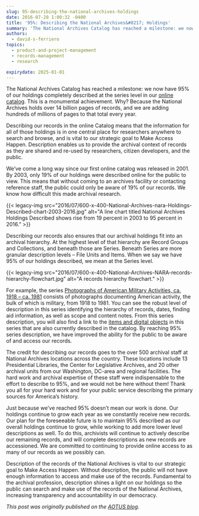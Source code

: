 ```yaml
---
slug: 95-describing-the-national-archives-holdings
date: 2016-07-20 1:00:32 -0400
title: '95%: Describing the National Archives&#8217; Holdings'
summary: 'The National Archives Catalog has reached a milestone: we now have 95% of our holdings completely described at the series level in our online catalog. This is a monumental achievement. Why? Because the National Archives holds over 14 billion pages of records, and we are adding hundreds of millions of pages to that total every'
authors:
  - david-s-ferriero
topics:
  - product-and-project-management
  - records-management
  - research

expirydate: 2025-01-01
---
```


The National Archives Catalog has reached a milestone: we now have 95% of our holdings completely described at the series level in our <a href="https://catalog.archives.gov/" target="_blank">online catalog</a>. This is a monumental achievement. Why? Because the National Archives holds over 14 billion pages of records, and we are adding hundreds of millions of pages to that total every year.

Describing our records in the online Catalog means that the information for all of those holdings is in one central place for researchers anywhere to search and browse, and is vital to our strategic goal to Make Access Happen. Description enables us to provide the archival context of records as they are shared and re-used by researchers, citizen developers, and the public.

We&#8217;ve come a long way since our first online catalog was released in 2001. By 2003, only 19% of our holdings were described online for the public to view. This means that without coming to an archives facility or contacting reference staff, the public could only be aware of 19% of our records. We know how difficult this made archival research.

{{< legacy-img src="2016/07/600-x-400-National-Archives-nara-Holdings-Described-chart-2003-2016.jpg" alt="A line chart titled National Archives Holdings Described shows rise from 19 percent in 2003 to 95 percent in 2016." >}}

Describing our records also ensures that our archival holdings fit into an archival hierarchy. At the highest level of that hierarchy are Record Groups and Collections, and beneath those are Series. Beneath Series are more granular description levels – File Units and Items. When we say we have 95% of our holdings described, we mean at the Series level.

{{< legacy-img src="2016/07/600-x-400-National-Archives-NARA-records-hierarchy-flowchart.jpg" alt="A records hierarchy flowchart." >}}

For example, the series <a href="https://catalog.archives.gov/id/530707" target="_blank">Photographs of American Military Activities, ca. 1918 – ca. 1981</a> consists of photographs documenting American activity, the bulk of which is military, from 1918 to 1981. You can see the robust level of description in this series identifying the hierarchy of records, dates, finding aid information, as well as scope and content notes. From this series description, you will also find a link to the <a href="https://catalog.archives.gov/search?q=*:*&f.parentNaId=530707&f.level=item&sort=naIdSort%20asc" target="_blank">items and digital objects</a> in this series that are also currently described in the catalog. By reaching 95% series description, we have improved the ability for the public to be aware of and access our records.

The credit for describing our records goes to the over 500 archival staff at National Archives locations across the country. These locations include 13 Presidential Libraries, the Center for Legislative Archives, and 20 other archival units from our Washington, DC-area and regional facilities. The hard work and archival expertise of these staff were indispensable to the effort to describe to 95%, and we would not be here without them! Thank you all for your hard work and for your public service describing the primary sources for America’s history.

Just because we’ve reached 95% doesn’t mean our work is done. Our holdings continue to grow each year as we constantly receive new records. Our plan for the foreseeable future is to maintain 95% described as our overall holdings continue to grow, while working to add more lower level descriptions as well. To do this, archivists will continue to actively describe our remaining records, and will complete descriptions as new records are accessioned. We are committed to continuing to provide online access to as many of our records as we possibly can.

Description of the records of the National Archives is vital to our strategic goal to Make Access Happen. Without description, the public will not have enough information to access and make use of the records. Fundamental to the archival profession, description shines a light on our holdings so the public can search and make use of the records of the National Archives, increasing transparency and accountability in our democracy.

_This post was originally published on the [AOTUS blog](https://aotus.blogs.archives.gov/)._
